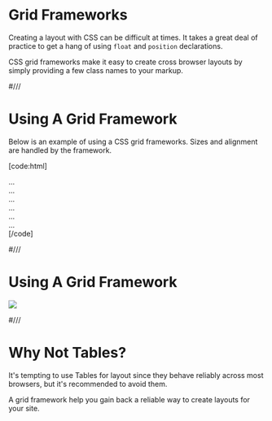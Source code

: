 # Grid Frameworks

Creating a layout with CSS can be difficult at times. It takes a great deal of practice to get a hang of using `float` and `position` declarations.

CSS grid frameworks make it easy to create cross browser layouts by simply providing a few class names to your markup.



#///

# Using A Grid Framework

Below is an example of using a CSS grid frameworks. Sizes and alignment are handled by the framework.

[code:html]
<!-- one big column -->
<div class="grid_12" >...</div>

<!-- two columns -->
<div class="grid_6" >...</div>
<div class="grid_6" >...</div>

<!-- three columns -->
<div class="grid_4" >...</div>
<div class="grid_4" >...</div>
<div class="grid_4" >...</div>
[/code]


#///

# Using A Grid Framework

![](/resources/css/grid-example.png)



#///

# Why Not Tables?

It's tempting to use Tables for layout since they behave reliably across most browsers, but it's recommended to avoid them.

A grid framework help you gain back a reliable way to create layouts for your site.

